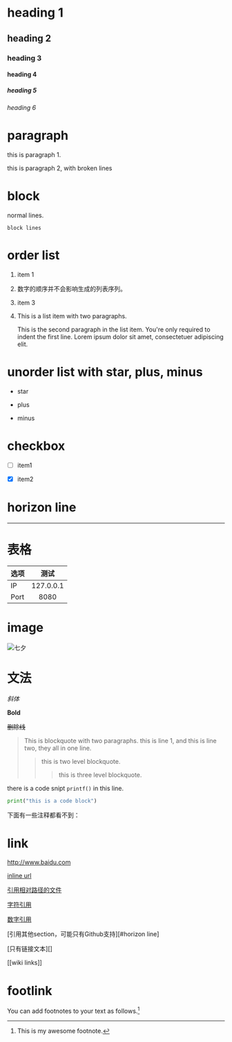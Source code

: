 # heading 1

## heading 2
### heading 3
#### heading 4
##### heading 5
###### heading 6


# paragraph

this is paragraph 1. 

this is paragraph 2, with broken
lines

# block
normal lines.

    block lines
    
# order list

1. item 1

3. 数字的顺序并不会影响生成的列表序列。

2. item 3
4. This is a list item with two paragraphs.

    This is the second paragraph in the list item. You're
only required to indent the first line. Lorem ipsum dolor
sit amet, consectetuer adipiscing elit.

# unorder list with star, plus, minus
* star
+ plus
- minus

# checkbox
* [ ] item1
* [x] item2
    
  
# horizon line

-------------------------------------------------------------------------------

# 表格

| 选项 | 测试      |
|:-----|:-----------:|
|   IP | 127.0.0.1 |
| Port | 8080      |

# image
![七夕](https://ss3.bdstatic.com/70cFv8Sh_Q1YnxGkpoWK1HF6hhy/it/u=2879587941,3096524536&fm=26&gp=0.jpg "七夕")


# 文法
*斜体*

**Bold**

~~删除线~~


> This is blockquote with two paragraphs. this is line 1,
and this is line two, they all in one line.
>> this is two level blockquote.
>>> this is three level blockquote.    

there is a code snipt `printf()` in this line.

``` python
print("this is a code block")
```

下面有一些注释都看不到：
<!--Some text to show that the reference links can follow later:-->

[google-ref]: http://www.google.com
[1]: http://www.baidu.com


# link
<http://www.baidu.com>

[inline url](https://www.google.com "google")

[引用相对路径的文件](image.jpg)

[字符引用][google-ref]

[数字引用][1]

[引用其他section，可能只有Github支持][#horizon line]

[只有链接文本][]

[[wiki links]]




# footlink
You can add footnotes to your text as follows.[^1]




[^1]: This is my awesome footnote.
